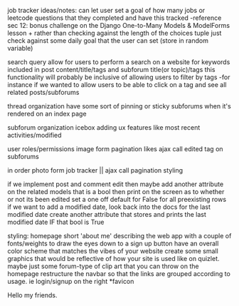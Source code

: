 job tracker ideas/notes: 
    can let user set a goal of how many jobs or leetcode questions that they completed and have this tracked 
        -reference sec 12: bonus challenge on the Django One-to-Many Models & ModelForms lesson 
            + rather than checking against the length of the choices tuple just check against some daily goal that the user can set (store in random variable) 

search query 
    allow for users to perform a search on a website for keywords included in post content/title/tags and subforum title(or topic)/tags 
    this functionality will probably be inclusive of allowing users to filter by tags
        -for instance if we wanted to allow users to be able to click on a tag and see all related posts/subforums 

thread organization 
    have some sort of pinning or sticky subforums when it's rendered on an index page

subforum organization icebox 
    adding ux features like most recent activities/modified 

user roles/permissions 
    image form 
    pagination
    likes ajax call
    edited tag on subforums 

in order 
    photo form 
    job tracker || ajax call 
    pagination 
    styling 

if we implement post and comment edit 
    then maybe add another attribute on the related models that is a bool 
    then print on the screen as to whether or not its been edited 
    set a one off default for False for all preexisting rows 
    if we want to add a modified date, look back into the docs for the last modified date 
        create another attribute that stores and prints the last modified date IF that bool is True 

styling: 
    homepage 
        short 'about me' describing the web app with a couple of fonts/weights to draw the eyes down to a sign up button 
        have an overall color scheme that matches the vibes of your website 
        create some small graphics that would be reflective of how your site is used like on quizlet. maybe just some forum-type of clip art that you can throw on the homepage 
        restructure the navbar so that the links are grouped according to usage. ie login/signup on the right 
        *favicon 

Hello my friends.
